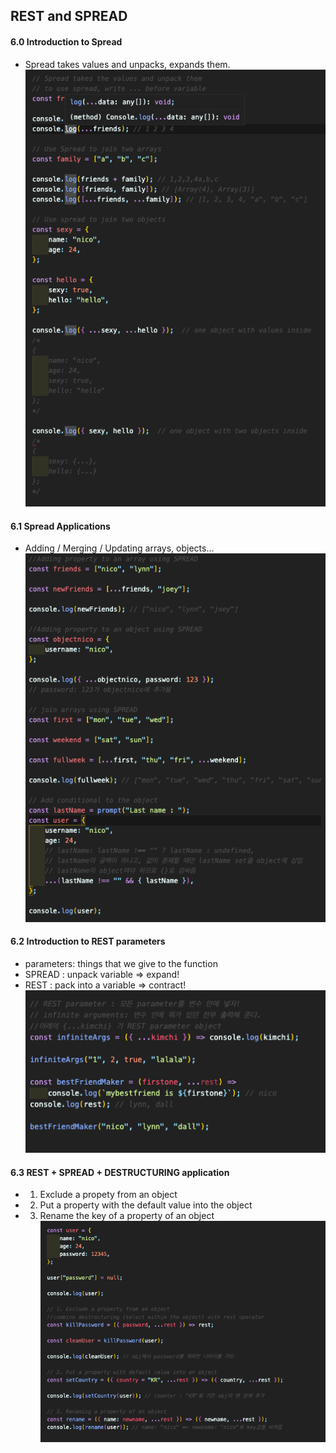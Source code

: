 ## REST and SPREAD

#### 6.0 Introduction to Spread

- Spread takes values and unpacks, expands them.  
  <img src="./img/capture06-1.png" width="800px">

#### 6.1 Spread Applications

- Adding / Merging / Updating arrays, objects...  
  <img src="./img/capture06-2.png" width="800px">

#### 6.2 Introduction to REST parameters

- parameters: things that we give to the function
- SPREAD : unpack variable => expand!
- REST : pack into a variable => contract!  
  <img src="./img/capture06-3.png" width="800px">

#### 6.3 REST + SPREAD + DESTRUCTURING application

- 1. Exclude a propety from an object
- 2. Put a property with the default value into the object
- 3. Rename the key of a property of an object  
     <img src="./img/capture06-4.png" width="800px">
